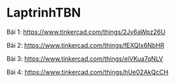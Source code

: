 # LaptrinhTBN
Bài 1: https://www.tinkercad.com/things/2Jv6aWpz26U

Bài 2: https://www.tinkercad.com/things/fEXQIx6NbHR

Bài 3: https://www.tinkercad.com/things/eiVKua7qNLV

Bài 4: https://www.tinkercad.com/things/hUe02AkQcCH 
